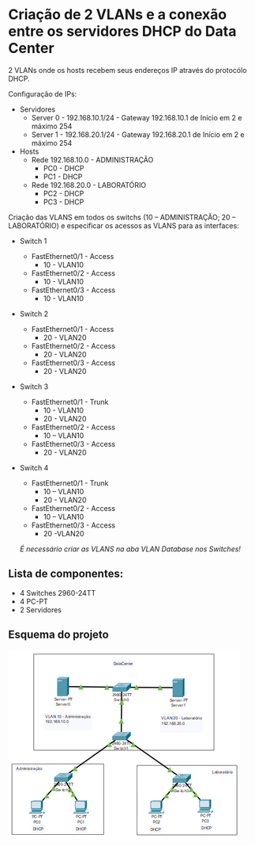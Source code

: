 # Criação de 2 VLANs e a conexão entre os servidores DHCP do Data Center
  2 VLANs onde os hosts recebem seus endereços IP através do protocólo DHCP.

Configuração de IPs:
- Servidores
  - Server 0 - 192.168.10.1/24 - Gateway 192.168.10.1 de Início em 2 e máximo 254
  - Server 1 - 192.168.20.1/24 - Gateway 192.168.20.1 de Início em 2 e máximo 254
- Hosts
  - Rede 192.168.10.0 - ADMINISTRAÇÃO
    - PC0 - DHCP
    - PC1 - DHCP
  - Rede 192.168.20.0 - LABORATÓRIO
    - PC2 - DHCP
    - PC3 - DHCP

Criação das VLANS em todos os switchs (10 – ADMINISTRAÇÃO; 20 – LABORATÓRIO) e especificar os acessos as VLANS para as interfaces:
- Switch 1
  - FastEthernet0/1 - Access
    - 10 - VLAN10
  - FastEthernet0/2 - Access
    - 10 - VLAN10
  - FastEthernet0/3 - Access
    - 10 - VLAN10
- Switch 2
  - FastEthernet0/1 - Access
    - 20 - VLAN20
  - FastEthernet0/2 - Access
    - 20 - VLAN20
  - FastEthernet0/3 - Access
    - 20 - VLAN20
- Switch 3
  - FastEthernet0/1 - Trunk
    - 10 - VLAN10
    - 20 - VLAN20
  - FastEthernet0/2 - Access
    - 10 – VLAN10
  - FastEthernet0/3 - Access
    - 20 - VLAN20
- Switch 4
  - FastEthernet0/1 - Trunk
    - 10 – VLAN10
    - 20 - VLAN20
  - FastEthernet0/2 - Access
    - 10 – VLAN10
  - FastEthernet0/3 - Access
    - 20 -VLAN20

  *É necessário criar as VLANS na aba VLAN Database nos Switches!*
      
## Lista de componentes:

- 4 Switches 2960-24TT
- 4 PC-PT
- 2 Servidores
  

## Esquema do projeto

![Esquema do projeto](ProjetoLogico.png)




